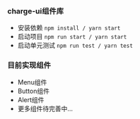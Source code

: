### charge-ui组件库
- 安装依赖 `npm install / yarn start`
- 启动项目 `npm run start / yarn start`
- 启动单元测试 `npm run test / yarn test`
### 目前实现组件
- Menu组件
- Button组件
- Alert组件
- 更多组件待完善中...
